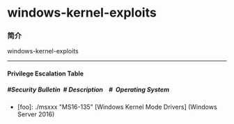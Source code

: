 # windows-kernel-exploits

### 简介

windows-kernel-exploits


***

#### Privilege Escalation Table
##### #Security Bulletin		  # Description    #  Operating System
- [foo]: ./msxxx "MS16-135"  [Windows Kernel Mode Drivers] (Windows Server 2016)
